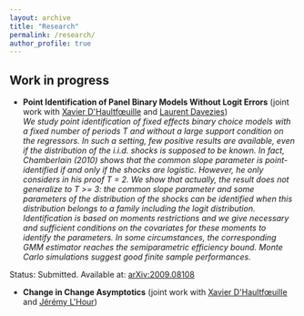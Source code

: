 ```yaml
---
layout: archive
title: "Research"
permalink: /research/
author_profile: true
---
```




## Work in progress

- **Point Identification of Panel Binary Models Without Logit Errors** (joint work with [Xavier D'Haultfœuille](https://faculty.crest.fr/xdhaultfoeuille/) and [Laurent Davezies](http://www.crest.fr/ses.php?user=2986))  
*We study point identification of fixed effects binary choice models with a fixed number of periods T and without a large support condition on the regressors. In such a setting, few positive results are available, even if the distribution of the i.i.d. shocks is supposed to be known. In fact, Chamberlain (2010) shows that the common slope parameter is point-identified if and only if the shocks are logistic. However, he only considers in his proof T = 2. We show that actually, the result does not generalize to T >= 3: the common slope parameter and some parameters of the distribution of the shocks can be identified when this distribution belongs to a family including the logit distribution. Identification is based on moments restrictions and we give necessary and sufficient conditions on the covariates for these moments to identify the parameters. In some circumstances, the corresponding GMM estimator reaches the semiparametric efficiency bound. Monte Carlo simulations suggest good finite sample performances.*

Status: Submitted. Available at: [arXiv:2009.08108](https://arxiv.org/abs/2009.08108)


- **Change in Change Asymptotics** (joint work with [Xavier D'Haultfœuille](https://faculty.crest.fr/xdhaultfoeuille/) and [Jérémy L'Hour](https://sites.google.com/site/jeremylhour/))
